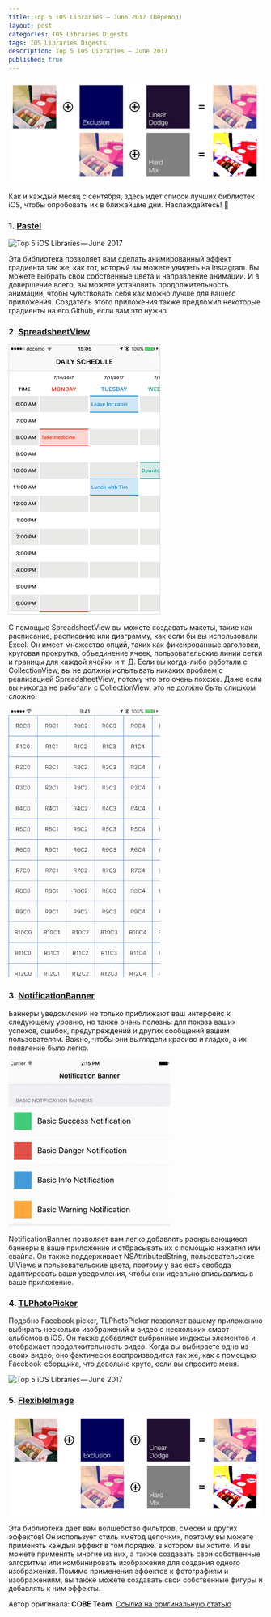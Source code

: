 ```yaml
---
title: Top 5 iOS Libraries — June 2017 (Перевод)
layout: post
categories: IOS Libraries Digests
tags: IOS Libraries Digests
description: Top 5 iOS Libraries — June 2017
published: true
---
```


![Top 5 iOS Libraries — June 2017](/images/post/top-5-ios-libraries-june/1.png)

Как и каждый месяц с сентября, здесь идет список лучших библиотек iOS, чтобы опробовать их в ближайшие дни. Наслаждайтесь! 🤘

### 1. [Pastel](https://github.com/cruisediary/Pastel)

![Top 5 iOS Libraries — June 2017](/images/post/top-5-ios-libraries-june/2.gif)

Эта библиотека позволяет вам сделать анимированный эффект градиента так же, как тот, который вы можете увидеть на Instagram. Вы можете выбрать свои собственные цвета и направление анимации. И в довершение всего, вы можете установить продолжительность анимации, чтобы чувствовать себя как можно лучше для вашего приложения. Создатель этого приложения также предложил некоторые градиенты на его Github, если вам это нужно.

### 2. [SpreadsheetView](https://github.com/kishikawakatsumi/SpreadsheetView)

![Top 5 iOS Libraries — June 2017](/images/post/top-5-ios-libraries-june/3.png)

С помощью SpreadsheetView вы можете создавать макеты, такие как расписание, расписание или диаграмму, как если бы вы использовали Excel. Он имеет множество опций, таких как фиксированные заголовки, круговая прокрутка, объединение ячеек, пользовательские линии сетки и границы для каждой ячейки и т. Д. Если вы когда-либо работали с CollectionView, вы не должны испытывать никаких проблем с реализацией SpreadsheetView, потому что это очень похоже. Даже если вы никогда не работали с CollectionView, это не должно быть слишком сложно.

![Top 5 iOS Libraries — June 2017](/images/post/top-5-ios-libraries-june/4.gif)

### 3. [NotificationBanner](https://github.com/Daltron/NotificationBanner)

Баннеры уведомлений не только приближают ваш интерфейс к следующему уровню, но также очень полезны для показа ваших успехов, ошибок, предупреждений и других сообщений вашим пользователям. Важно, чтобы они выглядели красиво и гладко, а их появление было легко.

![Top 5 iOS Libraries — June 2017](/images/post/top-5-ios-libraries-june/5.gif)

NotificationBanner позволяет вам легко добавлять раскрывающиеся баннеры в ваше приложение и отбрасывать их с помощью нажатия или свайпа. Он также поддерживает NSAttributedString, пользовательские UIViews и пользовательские цвета, поэтому у вас есть свобода адаптировать ваши уведомления, чтобы они идеально вписывались в ваше приложение.



### 4. [TLPhotoPicker](https://github.com/tilltue/TLPhotoPicker)

Подобно Facebook picker, TLPhotoPicker позволяет вашему приложению выбирать несколько изображений и видео с нескольких смарт-альбомов в iOS. Он также добавляет выбранные индексы элементов и отображает продолжительность видео. Когда вы выбираете одно из своих видео, оно фактически воспроизводится так же, как с помощью Facebook-сборщика, что довольно круто, если вы спросите меня.

![Top 5 iOS Libraries — June 2017](/images/post/top-5-ios-libraries-june/6.gif)

### 5. [FlexibleImage](https://github.com/Kawoou/FlexibleImage)

![Top 5 iOS Libraries — June 2017](/images/post/top-5-ios-libraries-june/7.png)

Эта библиотека дает вам волшебство фильтров, смесей и других эффектов! Он использует стиль «метод цепочки», поэтому вы можете применять каждый эффект в том порядке, в котором вы хотите. И вы можете применять многие из них, а также создавать свои собственные алгоритмы или комбинировать изображения для создания одного изображения. Помимо применения эффектов к фотографиям и изображениям, вы также можете создавать свои собственные фигуры и добавлять к ним эффекты.


Автор оригинала: **COBE Team**.
[Ссылка на оригинальную статью](https://medium.cobeisfresh.com/top-5-ios-libraries-june-2017-7addf1173114)


